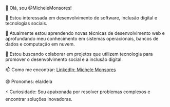 👋 Olá, sou @MicheleMonsores!

👀 Estou interessada em desenvolvimento de software, inclusão digital e tecnologias sociais.

🌱 Atualmente estou aprendendo novas técnicas de desenvolvimento web e aprofundando meu conhecimento em sistemas operacionais, bancos de dados e computação em nuvem.

💞️ Estou buscando colaborar em projetos que utilizem tecnologia para promover o desenvolvimento social e a inclusão digital.

📫 Como me encontrar: [LinkedIn: Michele Monsores](https://www.linkedin.com/in/michele-monsores-87a17735/)

😄 Pronomes: ela/dela

⚡ Curiosidade: Sou apaixonada por resolver problemas complexos e encontrar soluções inovadoras.
